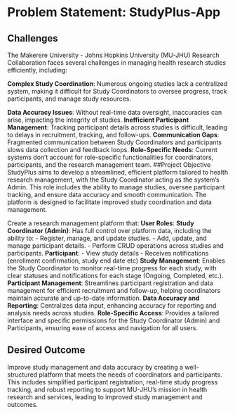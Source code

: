 # Problem Statement: StudyPlus-App
## Challenges
The Makerere University - Johns Hopkins University (MU-JHU) Research Collaboration faces several challenges in managing health research studies efficiently, including:

**Complex Study Coordination**: Numerous ongoing studies lack a centralized system, making it difficult for Study Coordinators to oversee progress, track participants, and manage study resources.

**Data Accuracy Issues**: Without real-time data oversight, inaccuracies can arise, impacting the integrity of studies.
**Inefficient Participant Management**: Tracking participant details across studies is difficult, leading to delays in recruitment, tracking, and follow-ups.
**Communication Gaps**: Fragmented communication between Study Coordinators and participants slows data collection and feedback loops.
**Role-Specific Needs**: Current systems don’t account for role-specific functionalities for coordinators, participants, and the research management team.
##Project Objective
StudyPlus aims to develop a streamlined, efficient platform tailored to health research management, with the Study Coordinator acting as the system’s Admin. This role includes the ability to manage studies, oversee participant tracking, and ensure data accuracy and smooth communication. The platform is designed to facilitate improved study coordination and data management. 

Create a research management platform that:
**User Roles**:
   **Study Coordinator (Admin)**: Has full control over platform data, including the ability to:
        - Register, manage, and update studies.
        - Add, update, and manage participant details.
        - Perform CRUD operations across studies and participants.
   **Participant**: 
        - View study details
        - Receives notifications (enrollment confirmation, study end date etc)
**Study Management**: Enables the Study Coordinator to monitor real-time progress for each study, with clear statuses and notifications for each stage (Ongoing, Completed, etc.).
**Participant Management**: Streamlines participant registration and data management for efficient recruitment and follow-up, helping coordinators maintain accurate and up-to-date information.
**Data Accuracy and Reporting**: Centralizes data input, enhancing accuracy for reporting and analysis needs across studies.
**Role-Specific Access**: Provides a tailored interface and specific permissions for the Study Coordinator (Admin) and Participants, ensuring ease of access and navigation for all users.
## Desired Outcome
Improve study management and data accuracy by creating a well-structured platform that meets the needs of coordinators and participants. This includes simplified participant registration, real-time study progress tracking, and robust reporting to support MU-JHU’s mission in health research and services, leading to improved study management and outcomes.
